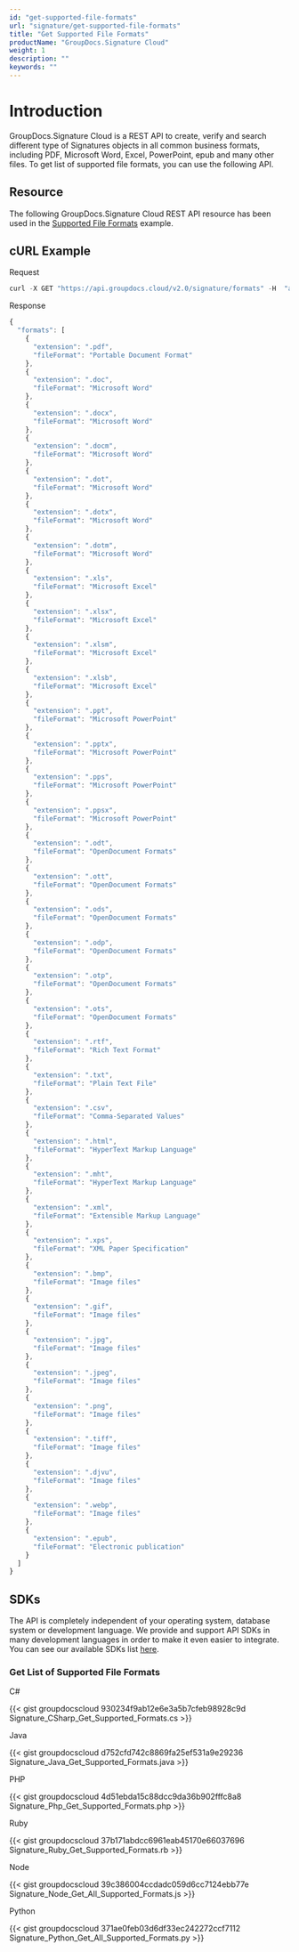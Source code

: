 ```yaml
---
id: "get-supported-file-formats"
url: "signature/get-supported-file-formats"
title: "Get Supported File Formats"
productName: "GroupDocs.Signature Cloud"
weight: 1
description: ""
keywords: ""
---
```


# Introduction #

GroupDocs.Signature Cloud is a REST API to create, verify and search different type of Signatures objects in all common business formats, including PDF, Microsoft Word, Excel, PowerPoint, epub and many other files. To get list of supported file formats, you can use the following API.

## Resource ##

The following GroupDocs.Signature Cloud REST API resource has been used in the [Supported File Formats](https://apireference.groupdocs.cloud/signature/#!/Helper/GetSupportedFormats) example.

## cURL Example ##

Request

```javascript
curl -X GET "https://api.groupdocs.cloud/v2.0/signature/formats" -H  "accept: application/json" -H  "authorization: Bearer [Access Token]"
```

Response

```javascript
{
  "formats": [
    {
      "extension": ".pdf",
      "fileFormat": "Portable Document Format"
    },
    {
      "extension": ".doc",
      "fileFormat": "Microsoft Word"
    },
    {
      "extension": ".docx",
      "fileFormat": "Microsoft Word"
    },
    {
      "extension": ".docm",
      "fileFormat": "Microsoft Word"
    },
    {
      "extension": ".dot",
      "fileFormat": "Microsoft Word"
    },
    {
      "extension": ".dotx",
      "fileFormat": "Microsoft Word"
    },
    {
      "extension": ".dotm",
      "fileFormat": "Microsoft Word"
    },
    {
      "extension": ".xls",
      "fileFormat": "Microsoft Excel"
    },
    {
      "extension": ".xlsx",
      "fileFormat": "Microsoft Excel"
    },
    {
      "extension": ".xlsm",
      "fileFormat": "Microsoft Excel"
    },
    {
      "extension": ".xlsb",
      "fileFormat": "Microsoft Excel"
    },
    {
      "extension": ".ppt",
      "fileFormat": "Microsoft PowerPoint"
    },
    {
      "extension": ".pptx",
      "fileFormat": "Microsoft PowerPoint"
    },
    {
      "extension": ".pps",
      "fileFormat": "Microsoft PowerPoint"
    },
    {
      "extension": ".ppsx",
      "fileFormat": "Microsoft PowerPoint"
    },
    {
      "extension": ".odt",
      "fileFormat": "OpenDocument Formats"
    },
    {
      "extension": ".ott",
      "fileFormat": "OpenDocument Formats"
    },
    {
      "extension": ".ods",
      "fileFormat": "OpenDocument Formats"
    },
    {
      "extension": ".odp",
      "fileFormat": "OpenDocument Formats"
    },
    {
      "extension": ".otp",
      "fileFormat": "OpenDocument Formats"
    },
    {
      "extension": ".ots",
      "fileFormat": "OpenDocument Formats"
    },
    {
      "extension": ".rtf",
      "fileFormat": "Rich Text Format"
    },
    {
      "extension": ".txt",
      "fileFormat": "Plain Text File"
    },
    {
      "extension": ".csv",
      "fileFormat": "Comma-Separated Values"
    },
    {
      "extension": ".html",
      "fileFormat": "HyperText Markup Language"
    },
    {
      "extension": ".mht",
      "fileFormat": "HyperText Markup Language"
    },
    {
      "extension": ".xml",
      "fileFormat": "Extensible Markup Language"
    },
    {
      "extension": ".xps",
      "fileFormat": "XML Paper Specification"
    },
    {
      "extension": ".bmp",
      "fileFormat": "Image files"
    },
    {
      "extension": ".gif",
      "fileFormat": "Image files"
    },
    {
      "extension": ".jpg",
      "fileFormat": "Image files"
    },
    {
      "extension": ".jpeg",
      "fileFormat": "Image files"
    },
    {
      "extension": ".png",
      "fileFormat": "Image files"
    },
    {
      "extension": ".tiff",
      "fileFormat": "Image files"
    },
    {
      "extension": ".djvu",
      "fileFormat": "Image files"
    },
    {
      "extension": ".webp",
      "fileFormat": "Image files"
    },
    {
      "extension": ".epub",
      "fileFormat": "Electronic publication"
    }
  ]
}
```

## SDKs ##

The API is completely independent of your operating system, database system or development language. We provide and support API SDKs in many development languages in order to make it even easier to integrate. You can see our available SDKs list [here](https://github.com/groupdocs-signature-cloud).

### Get List of Supported File Formats ###

C#

{{< gist groupdocscloud 930234f9ab12e6e3a5b7cfeb98928c9d Signature_CSharp_Get_Supported_Formats.cs >}}

Java

{{< gist groupdocscloud d752cfd742c8869fa25ef531a9e29236 Signature_Java_Get_Supported_Formats.java >}}

PHP

{{< gist groupdocscloud 4d51ebda15c88dcc9da36b902fffc8a8 Signature_Php_Get_Supported_Formats.php >}}

Ruby

{{< gist groupdocscloud 37b171abdcc6961eab45170e66037696 Signature_Ruby_Get_Supported_Formats.rb >}}

Node

{{< gist groupdocscloud 39c386004ccdadc059d6cc7124ebb77e Signature_Node_Get_All_Supported_Formats.js >}}

Python

{{< gist groupdocscloud 371ae0feb03d6df33ec242272ccf7112 Signature_Python_Get_All_Supported_Formats.py >}}
